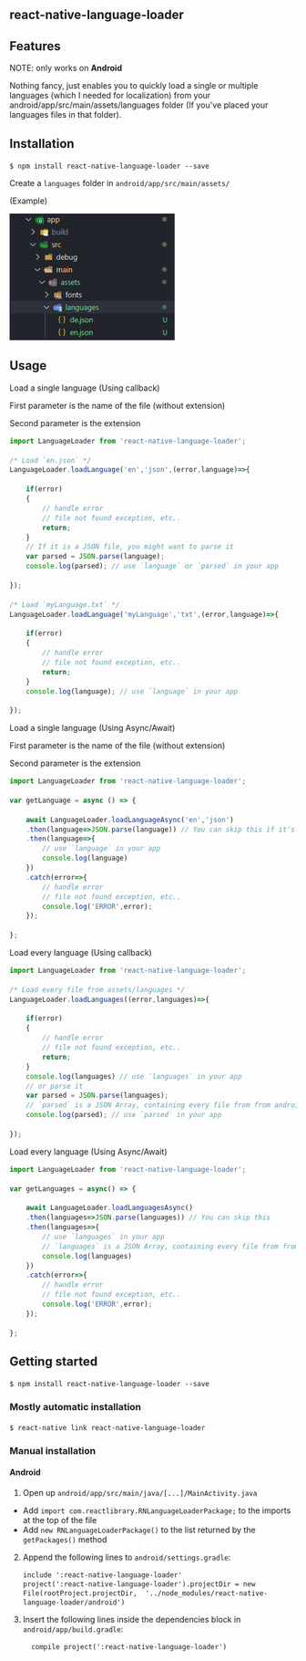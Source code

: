 
## react-native-language-loader

## Features

NOTE: only works on **Android**

Nothing fancy, just enables you to quickly load a single or multiple languages (which I needed for localization) from your android/app/src/main/assets/languages folder (If you've placed your languages files in that folder).

## Installation

`$ npm install react-native-language-loader --save`

Create a `languages` folder in `android/app/src/main/assets/`

(Example)

<img src="/screenshots/fs.png"/>

## Usage
Load a single language (Using callback)

First parameter is the name of the file (without extension)

Second parameter is the extension
```js
import LanguageLoader from 'react-native-language-loader';

/* Load `en.json` */
LanguageLoader.loadLanguage('en','json',(error,language)=>{

    if(error)
    {
        // handle error
        // file not found exception, etc..
        return;
    }
    // If it is a JSON file, you might want to parse it
    var parsed = JSON.parse(language);
    console.log(parsed); // use `language` or `parsed` in your app
    
});

/* Load `myLanguage.txt` */
LanguageLoader.loadLanguage('myLanguage','txt',(error,language)=>{

    if(error)
    {
        // handle error
        // file not found exception, etc..
        return;
    }
    console.log(language); // use `language` in your app
    
});
```
Load a single language (Using Async/Await)

First parameter is the name of the file (without extension)

Second parameter is the extension
```js
import LanguageLoader from 'react-native-language-loader';

var getLanguage = async () => {

    await LanguageLoader.loadLanguageAsync('en','json')
    .then(language=>JSON.parse(language)) // You can skip this if it's not a json file
    .then(language=>{
        // use `language` in your app
        console.log(language)
    })
    .catch(error=>{
        // handle error
        // file not found exception, etc..
        console.log('ERROR',error);
    });
    
};

```
Load every language (Using callback)
```js
import LanguageLoader from 'react-native-language-loader';

/* Load every file from assets/languages */
LanguageLoader.loadLanguages((error,languages)=>{

    if(error)
    {
        // handle error
        // file not found exception, etc..
        return;
    }
    console.log(languages) // use `languages` in your app
    // or parse it
    var parsed = JSON.parse(languages);
    // `parsed` is a JSON Array, containing every file from from android/app/src/main/assets/languages
    console.log(parsed); // use `parsed` in your app
    
});
```
Load every language (Using Async/Await)
```js
import LanguageLoader from 'react-native-language-loader';

var getLanguages = async() => {

    await LanguageLoader.loadLanguagesAsync()
    .then(languages=>JSON.parse(languages)) // You can skip this
    .then(languages=>{
        // use `languages` in your app
        // `languages` is a JSON Array, containing every file from from android/app/src/main/assets/languages
        console.log(languages)
    })
    .catch(error=>{
        // handle error
        // file not found exception, etc..
        console.log('ERROR',error);
    });
    
};
```

## Getting started

`$ npm install react-native-language-loader --save`

### Mostly automatic installation

`$ react-native link react-native-language-loader`

### Manual installation

#### Android

1. Open up `android/app/src/main/java/[...]/MainActivity.java`
  - Add `import com.reactlibrary.RNLanguageLoaderPackage;` to the imports at the top of the file
  - Add `new RNLanguageLoaderPackage()` to the list returned by the `getPackages()` method
2. Append the following lines to `android/settings.gradle`:
  	```
  	include ':react-native-language-loader'
  	project(':react-native-language-loader').projectDir = new File(rootProject.projectDir, 	'../node_modules/react-native-language-loader/android')
  	```
3. Insert the following lines inside the dependencies block in `android/app/build.gradle`:
  	```
      compile project(':react-native-language-loader')
  	```
